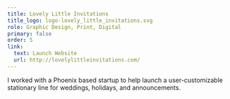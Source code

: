 ```yaml
---
title: Lovely Little Invitations
title_logo: logo-lovely_little_invitations.svg
role: Graphic Design, Print, Digital
primary: false
order: 5
link:
  text: Launch Website
  url: http://lovelylittleinvitations.com/
---
```


I worked with a Phoenix based startup to help launch a user-customizable stationary line for weddings, holidays, and announcements. 